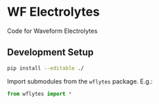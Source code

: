 # WF Electrolytes

Code for Waveform Electrolytes

## Development Setup

```bash
pip install --editable ./
```

Import submodules from the `wflytes` package. E.g.:

```python
from wflytes import *
```
